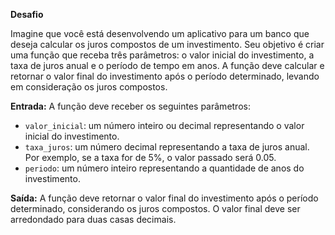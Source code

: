**Desafio**

Imagine que você está desenvolvendo um aplicativo para um banco que deseja calcular os juros compostos de um investimento. Seu objetivo é criar uma função que receba três parâmetros: o valor inicial do investimento, a taxa de juros anual e o período de tempo em anos. A função deve calcular e retornar o valor final do investimento após o período determinado, levando em consideração os juros compostos.

**Entrada:**
A função deve receber os seguintes parâmetros:

- `valor_inicial`: um número inteiro ou decimal representando o valor inicial do investimento.
- `taxa_juros`: um número decimal representando a taxa de juros anual. Por exemplo, se a taxa for de 5%, o valor passado será 0.05.
- `periodo`: um número inteiro representando a quantidade de anos do investimento.

**Saída:**
A função deve retornar o valor final do investimento após o período determinado, considerando os juros compostos. O valor final deve ser arredondado para duas casas decimais.
